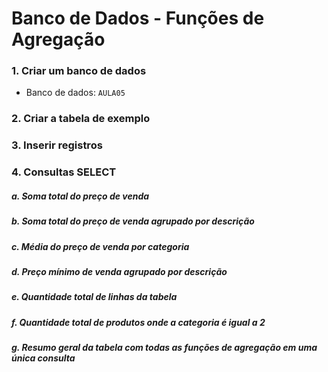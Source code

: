 # Banco de Dados - Funções de Agregação


### 1. Criar um banco de dados
- Banco de dados: `AULA05`

### 2. Criar a tabela de exemplo

### 3. Inserir registros

### 4. Consultas SELECT

##### a. Soma total do preço de venda

##### b. Soma total do preço de venda agrupado por descrição

##### c. Média do preço de venda por categoria

##### d. Preço mínimo de venda agrupado por descrição

##### e. Quantidade total de linhas da tabela

##### f. Quantidade total de produtos onde a categoria é igual a 2

##### g. Resumo geral da tabela com todas as funções de agregação em uma única consulta
</div>
